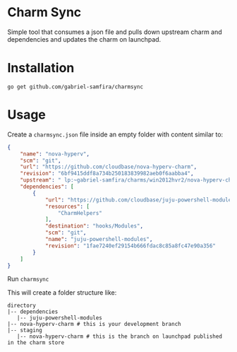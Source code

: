 Charm Sync
==========

Simple tool that consumes a json file and pulls down upstream charm and dependencies and updates the charm on launchpad.


Installation
============

```
go get github.com/gabriel-samfira/charmsync
```

Usage
=====

Create a ```charmsync.json``` file inside an empty folder with content similar to:

```json
{
    "name": "nova-hyperv",
    "scm": "git",
    "url": "https://github.com/cloudbase/nova-hyperv-charm",
    "revision": "6bf9415ddf8a734b250183839982aeb0f6aabba4",
    "upstream": " lp:~gabriel-samfira/charms/win2012hvr2/nova-hyperv-charm/trunk",
    "dependencies": [
        {
            "url": "https://github.com/cloudbase/juju-powershell-modules.git",
            "resources": [
                "CharmHelpers"
            ],
            "destination": "hooks/Modules",
            "scm": "git",
            "name": "juju-powershell-modules",
            "revision": "1fae7240ef29154b666fdac8c85a8fc47e90a356"
        }
    ]
}
```

Run ```charmsync```

This will create a folder structure like:

```
directory
|-- dependencies
   |-- juju-powershell-modules
|-- nova-hyperv-charm # this is your development branch
|-- staging
   |-- nova-hyperv-charm # this is the branch on launchpad published in the charm store
```
